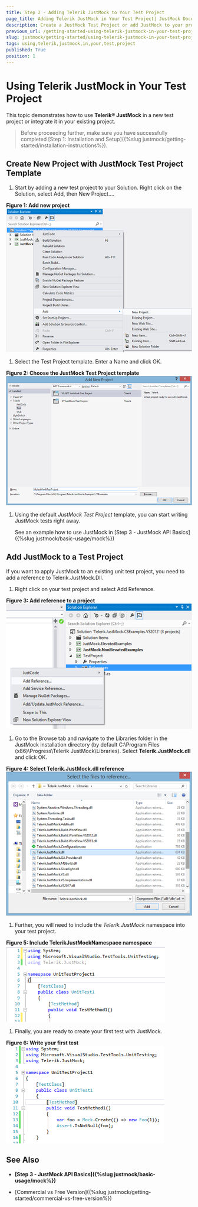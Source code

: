 ```yaml
---
title: Step 2 - Adding Telerik JustMock to Your Test Project
page_title: Adding Telerik JustMock in Your Test Project| JustMock Documentation
description: Create a JustMock Test Project or add JustMock to your project and start using it.
previous_url: /getting-started-using-telerik-justmock-in-your-test-project.html
slug: justmock/getting-started/using-telerik-justmock-in-your-test-project
tags: using,telerik,justmock,in,your,test,project
published: True
position: 1
---
```


# Using Telerik JustMock in Your Test Project

This topic demonstrates how to use __Telerik® JustMock__ in a new test project or integrate it in your existing project.

>Before proceeding further, make sure you have successfully completed [Step 1: Installation and Setup]({%slug justmock/getting-started/installation-instructions%}).

    	
## Create New Project with JustMock Test Project Template

1. Start by adding a new test project to your Solution. Right click on the Solution, select Add, then New Project.... 

**Figure 1: Add new project**
![Add New Project to VS Solution](images/AddNewProject.png)

1. Select the Test Project template. Enter a Name and click OK.

**Figure 2: Choose the JustMock Test Project template**
![JustMock Test Project Template](images/ProjectTemplate.png)

1. Using the default *JustMock Test Project* template, you can start writing JustMock tests right away. 
	
	See an example how to use JustMock in [Step 3 - JustMock API Basics]({%slug justmock/basic-usage/mock%}) 

## Add JustMock to a Test Project

If you want to apply JustMock to an existing unit test project, you need to add a reference to Telerik.JustMock.Dll. 

1. Right click on your test project and select Add Reference.

**Figure 3: Add reference to a project**
![JustMock Test Project Template](images/AddReference.png)

1. Go to the Browse tab and navigate to the Libraries folder in the JustMock installation directory (by default C:\Program Files (x86)\Progress\Telerik JustMock\Libraries). Select __Telerik.JustMock.dll__ and click OK.

**Figure 4: Select Telerik.JustMock.dll reference**
![JustMock Test Project Template](images/SelectReference.png)

1. Further, you will need to include the *Telerik.JustMock* namespace into your test project.

**Figure 5: Include TelerikJustMockNamespace namespace**
![JustMock Test Project Template](images/Namespace.png)

1. Finally, you are ready to create your first test with JustMock.

**Figure 6: Write your first test**
![JustMock Test Project Template](images/FirstTest.png)

## See Also

 * __[Step 3 - JustMock API Basics]({%slug justmock/basic-usage/mock%})__

 * [Commercial vs Free Version]({%slug justmock/getting-started/commercial-vs-free-version%})
